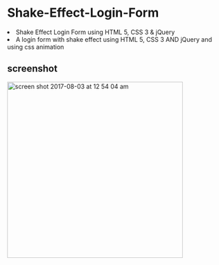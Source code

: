 # Shake-Effect-Login-Form
<li>Shake Effect Login Form using HTML 5, CSS 3 &amp; jQuery </li>
<li>A login form with shake effect using HTML 5, CSS 3 AND jQuery
and using css animation </li>

## screenshot

<img width="405" alt="screen shot 2017-08-03 at 12 54 04 am" src="https://user-images.githubusercontent.com/12325386/28884989-ae9525d6-77e6-11e7-9679-d7da8215c4d3.png">
